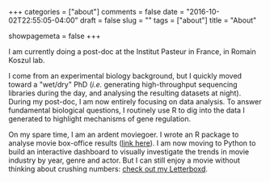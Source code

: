 +++
categories = ["about"]
comments = false
date = "2016-10-02T22:55:05-04:00"
draft = false
slug = ""
tags = ["about"]
title = "About"

showpagemeta = false
+++

I am currently doing a post-doc at the Institut Pasteur in France, in Romain Koszul lab. 

I come from an experimental biology background, but I quickly moved toward a "wet/dry" PhD (*i.e.* generating high-throughput sequencing libraries during the day, and analysing the resulting datasets at night). During my post-doc, I am now entirely focusing on data analysis. To answer fundamental biological questions, I routinely use R to dig into the data I generated to highlight mechanisms of gene regulation.  

On my spare time, I am an ardent moviegoer. I wrote an R package to analyse movie box-office results ([link here](https://github.com/js2264/moviestats)). I am now moving to Python to build an interactive dashboard to visually investigate the trends in movie industry by year, genre and actor. But I can still enjoy a movie without thinking about crushing numbers: [check out my Letterboxd](https://letterboxd.com/jserizay/).
